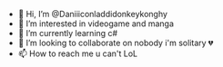 - 👋 Hi, I’m @Daniiiconladdidonkeykonghy
- 👀 I’m interested in videogame and manga
- 🌱 I’m currently learning c#
- 💞️ I’m looking to collaborate on nobody i'm solitary 💔
- 📫 How to reach me u can't LoL
